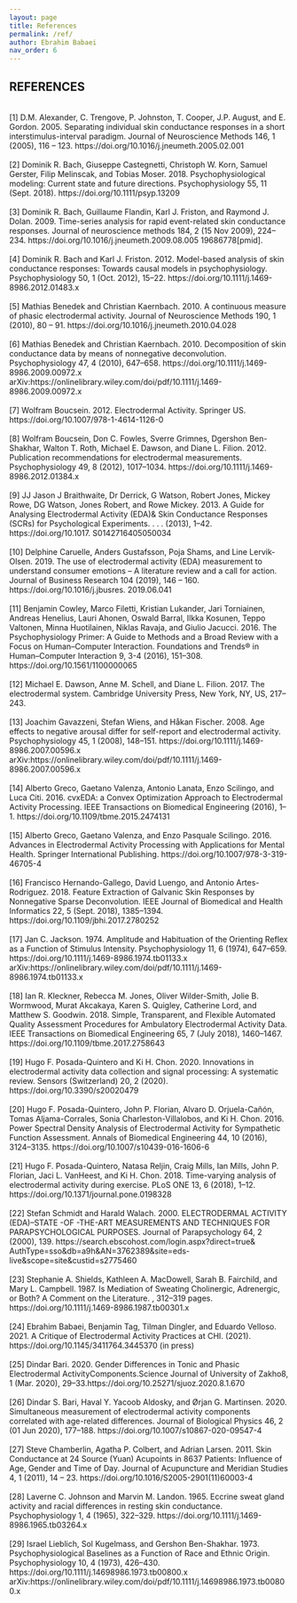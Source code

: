 ```yaml
---
layout: page
title: References
permalink: /ref/
author: Ebrahim Babaei
nav_order: 6
---
```

## REFERENCES
<br>
[1] D.M. Alexander, C. Trengove, P. Johnston, T. Cooper, J.P. August, and E. Gordon. 2005. Separating individual skin conductance responses in a short
interstimulus-interval paradigm. Journal of Neuroscience Methods 146, 1 (2005), 116 – 123. https://doi.org/10.1016/j.jneumeth.2005.02.001
<br><br>
[2] Dominik R. Bach, Giuseppe Castegnetti, Christoph W. Korn, Samuel Gerster, Filip Melinscak, and Tobias Moser. 2018. Psychophysiological modeling:
Current state and future directions. Psychophysiology 55, 11 (Sept. 2018). https://doi.org/10.1111/psyp.13209
<br><br>
[3] Dominik R. Bach, Guillaume Flandin, Karl J. Friston, and Raymond J. Dolan. 2009. Time-series analysis for rapid event-related skin conductance
responses. Journal of neuroscience methods 184, 2 (15 Nov 2009), 224–234. https://doi.org/10.1016/j.jneumeth.2009.08.005 19686778[pmid].
<br><br>
[4] Dominik R. Bach and Karl J. Friston. 2012. Model-based analysis of skin conductance responses: Towards causal models in psychophysiology.
Psychophysiology 50, 1 (Oct. 2012), 15–22. https://doi.org/10.1111/j.1469-8986.2012.01483.x
<br><br>
[5] Mathias Benedek and Christian Kaernbach. 2010. A continuous measure of phasic electrodermal activity. Journal of Neuroscience Methods 190, 1
(2010), 80 – 91. https://doi.org/10.1016/j.jneumeth.2010.04.028
<br><br>
[6] Mathias Benedek and Christian Kaernbach. 2010. Decomposition of skin conductance data by means of nonnegative deconvolution. Psychophysiology
47, 4 (2010), 647–658. https://doi.org/10.1111/j.1469-8986.2009.00972.x arXiv:https://onlinelibrary.wiley.com/doi/pdf/10.1111/j.1469-8986.2009.00972.x
<br><br>
[7] Wolfram Boucsein. 2012. Electrodermal Activity. Springer US. https://doi.org/10.1007/978-1-4614-1126-0
<br><br>
[8] Wolfram Boucsein, Don C. Fowles, Sverre Grimnes, Dgershon Ben-Shakhar, Walton T. Roth, Michael E. Dawson, and Diane L. Filion. 2012. Publication
recommendations for electrodermal measurements. Psychophysiology 49, 8 (2012), 1017–1034. https://doi.org/10.1111/j.1469-8986.2012.01384.x
<br><br>
[9] JJ Jason J Braithwaite, Dr Derrick, G Watson, Robert Jones, Mickey Rowe, DG Watson, Jones Robert, and Rowe Mickey. 2013. A Guide for Analysing
Electrodermal Activity (EDA)& Skin Conductance Responses (SCRs) for Psychological Experiments. . . . (2013), 1–42. https://doi.org/10.1017.
S0142716405050034
<br><br>
[10] Delphine Caruelle, Anders Gustafsson, Poja Shams, and Line Lervik-Olsen. 2019. The use of electrodermal activity (EDA) measurement to understand
consumer emotions – A literature review and a call for action. Journal of Business Research 104 (2019), 146 – 160. https://doi.org/10.1016/j.jbusres.
2019.06.041
<br><br>
[11] Benjamin Cowley, Marco Filetti, Kristian Lukander, Jari Torniainen, Andreas Henelius, Lauri Ahonen, Oswald Barral, Ilkka Kosunen, Teppo Valtonen,
Minna Huotilainen, Niklas Ravaja, and Giulio Jacucci. 2016. The Psychophysiology Primer: A Guide to Methods and a Broad Review with a Focus on
Human–Computer Interaction. Foundations and Trends® in Human–Computer Interaction 9, 3-4 (2016), 151–308. https://doi.org/10.1561/1100000065
<br><br>
[12] Michael E. Dawson, Anne M. Schell, and Diane L. Filion. 2017. The electrodermal system. Cambridge University Press, New York, NY, US, 217–243.
<br><br>
[13] Joachim Gavazzeni, Stefan Wiens, and Håkan Fischer. 2008. Age effects to negative arousal differ for self-report and electrodermal activity.
Psychophysiology 45, 1 (2008), 148–151. https://doi.org/10.1111/j.1469-8986.2007.00596.x arXiv:https://onlinelibrary.wiley.com/doi/pdf/10.1111/j.1469-
8986.2007.00596.x
<br><br>
[14] Alberto Greco, Gaetano Valenza, Antonio Lanata, Enzo Scilingo, and Luca Citi. 2016. cvxEDA: a Convex Optimization Approach to Electrodermal
Activity Processing. IEEE Transactions on Biomedical Engineering (2016), 1–1. https://doi.org/10.1109/tbme.2015.2474131
<br><br>
[15] Alberto Greco, Gaetano Valenza, and Enzo Pasquale Scilingo. 2016. Advances in Electrodermal Activity Processing with Applications for Mental Health.
Springer International Publishing. https://doi.org/10.1007/978-3-319-46705-4
<br><br>
[16] Francisco Hernando-Gallego, David Luengo, and Antonio Artes-Rodriguez. 2018. Feature Extraction of Galvanic Skin Responses by Nonnegative
Sparse Deconvolution. IEEE Journal of Biomedical and Health Informatics 22, 5 (Sept. 2018), 1385–1394. https://doi.org/10.1109/jbhi.2017.2780252
<br><br>
[17] Jan C. Jackson. 1974. Amplitude and Habituation of the Orienting Reflex as a Function of Stimulus Intensity. Psychophysiology 11, 6 (1974), 647–659.
https://doi.org/10.1111/j.1469-8986.1974.tb01133.x arXiv:https://onlinelibrary.wiley.com/doi/pdf/10.1111/j.1469-8986.1974.tb01133.x
<br><br>
[18] Ian R. Kleckner, Rebecca M. Jones, Oliver Wilder-Smith, Jolie B. Wormwood, Murat Akcakaya, Karen S. Quigley, Catherine Lord, and Matthew S.
Goodwin. 2018. Simple, Transparent, and Flexible Automated Quality Assessment Procedures for Ambulatory Electrodermal Activity Data. IEEE
Transactions on Biomedical Engineering 65, 7 (July 2018), 1460–1467. https://doi.org/10.1109/tbme.2017.2758643
<br><br>
[19] Hugo F. Posada-Quintero and Ki H. Chon. 2020. Innovations in electrodermal activity data collection and signal processing: A systematic review.
Sensors (Switzerland) 20, 2 (2020). https://doi.org/10.3390/s20020479
<br><br>
[20] Hugo F. Posada-Quintero, John P. Florian, Alvaro D. Orjuela-Cañón, Tomas Aljama-Corrales, Sonia Charleston-Villalobos, and Ki H. Chon. 2016.
Power Spectral Density Analysis of Electrodermal Activity for Sympathetic Function Assessment. Annals of Biomedical Engineering 44, 10 (2016),
3124–3135. https://doi.org/10.1007/s10439-016-1606-6
<br><br>
[21] Hugo F. Posada-Quintero, Natasa Reljin, Craig Mills, Ian Mills, John P. Florian, Jaci L. VanHeest, and Ki H. Chon. 2018. Time-varying analysis of
electrodermal activity during exercise. PLoS ONE 13, 6 (2018), 1–12. https://doi.org/10.1371/journal.pone.0198328
<br><br>
[22] Stefan Schmidt and Harald Walach. 2000. ELECTRODERMAL ACTIVITY (EDA)–STATE -OF -THE-ART MEASUREMENTS AND TECHNIQUES
FOR PARAPSYCHOLOGICAL PURPOSES. Journal of Parapsychology 64, 2 (2000), 139. https://search.ebscohost.com/login.aspx?direct=true&
AuthType=sso&db=a9h&AN=3762389&site=eds-live&scope=site&custid=s2775460
<br><br>
[23] Stephanie A. Shields, Kathleen A. MacDowell, Sarah B. Fairchild, and Mary L. Campbell. 1987. Is Mediation of Sweating Cholinergic, Adrenergic, or
Both? A Comment on the Literature. , 312–319 pages. https://doi.org/10.1111/j.1469-8986.1987.tb00301.x
<br><br>
[24] Ebrahim Babaei, Benjamin Tag, Tilman Dingler, and Eduardo Velloso. 2021. A Critique of Electrodermal Activity Practices at CHI. (2021).   https://doi.org/10.1145/3411764.3445370 (in press)
<br><br>
[25] Dindar Bari. 2020. Gender Differences in Tonic and Phasic Electrodermal ActivityComponents.Science Journal of University of Zakho8, 1 (Mar. 2020), 29–33.https://doi.org/10.25271/sjuoz.2020.8.1.670
<br><br>
[26] Dindar S. Bari, Haval Y. Yacoob Aldosky, and Ørjan G. Martinsen. 2020. Simultaneous measurement of electrodermal activity components correlated with
age-related differences. Journal of Biological Physics 46, 2 (01 Jun 2020), 177–188.
https://doi.org/10.1007/s10867-020-09547-4
<br><br>
[27] Steve Chamberlin, Agatha P. Colbert, and Adrian Larsen. 2011. Skin Conductance at 24 Source (Yuan) Acupoints in 8637 Patients: Influence of Age, Gender and Time of Day. Journal of Acupuncture and Meridian Studies 4, 1 (2011), 14 – 23. https://doi.org/10.1016/S2005-2901(11)60003-4
<br><br>
[28] Laverne C. Johnson and Marvin M. Landon. 1965. Eccrine sweat gland activity and racial differences in resting skin conductance. Psychophysiology 1, 4 (1965), 322–329. https://doi.org/10.1111/j.1469-8986.1965.tb03264.x
<br><br>
[29]  Israel Lieblich, Sol Kugelmass, and Gershon Ben-Shakhar. 1973. Psychophysiological Baselines as a Function of Race and Ethnic Origin.
Psychophysiology 10, 4 (1973), 426–430. https://doi.org/10.1111/j.14698986.1973.tb00800.x arXiv:https://onlinelibrary.wiley.com/doi/pdf/10.1111/j.14698986.1973.tb00800.x